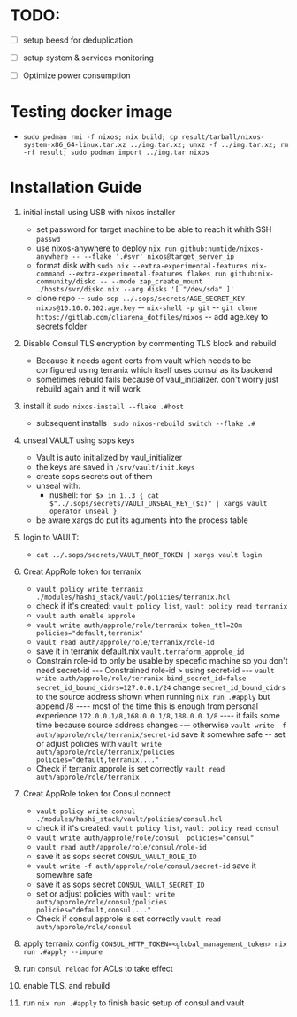 
# TODO:
- [ ] setup beesd for deduplication
- [ ] setup system & services monitoring
- [ ] Optimize power consumption


# Testing docker image

 - `sudo podman rmi -f nixos; nix build; cp result/tarball/nixos-system-x86_64-linux.tar.xz ../img.tar.xz; unxz -f ../img.tar.xz; rm -rf result; sudo podman import ../img.tar nixos`


# Installation Guide

1. initial install using USB with nixos installer
    - set password for target machine to be able to reach it whith SSH `passwd`
    - use nixos-anywhere to deploy
    `nix run github:numtide/nixos-anywhere -- --flake '.#svr' nixos@target_server_ip`
    - format disk with
    `sudo nix --extra-experimental-features nix-command --extra-experimental-features flakes run github:nix-community/disko -- --mode zap_create_mount ./hosts/svr/disko.nix --arg disks '[ "/dev/sda" ]'`
    - clone repo
    -- `sudo scp ../.sops/secrets/AGE_SECRET_KEY nixos@10.10.0.102:age.key`
    -- `nix-shell -p git`
    -- `git clone https://gitlab.com/cliarena_dotfiles/nixos`
    -- add age.key to secrets folder

2. Disable Consul TLS encryption by commenting TLS block and rebuild
    - Because it needs agent certs from vault which needs to be configured using terranix
    which itself uses consul as its backend
    - sometimes rebuild fails because of vaul_initializer. don't worry just rebuild again and it will work

3. install it `sudo nixos-install --flake .#host`
    - subsequent installs ` sudo nixos-rebuild switch --flake .#`

4. unseal VAULT using sops keys
    - Vault is auto initialized by vaul_initializer
    - the keys are saved in `/srv/vault/init.keys`
    - create sops secrets out of them
    - unseal with:
        - nushell: `for $x in 1..3 { cat $"../.sops/secrets/VAULT_UNSEAL_KEY_($x)" | xargs vault operator unseal }`
    - be aware xargs do put its aguments into the process table

5. login to VAULT:
    - `cat ../.sops/secrets/VAULT_ROOT_TOKEN | xargs vault login`

6. Creat AppRole token for terranix
    - `vault policy write terranix ./modules/hashi_stack/vault/policies/terranix.hcl`
    - check if it's created: `vault policy list`, `vault policy read terranix`
    - `vault auth enable approle`
    - `vault write auth/approle/role/terranix token_ttl=20m policies="default,terranix"`
    - `vault read auth/approle/role/terranix/role-id`
    - save it in terranix default.nix `vault.terraform_approle_id`
    - Constrain role-id to only be usable by specefic machine so you don't need secret-id
    --- Constrained role-id > using secret-id
    --- `vault write auth/approle/role/terranix bind_secret_id=false secret_id_bound_cidrs=127.0.0.1/24` change `secret_id_bound_cidrs` to the source address shown when running `nix run .#apply` but append /8
    ---- most of the time this is enough from personal experience `172.0.0.1/8,168.0.0.1/8,188.0.0.1/8`
    ---- it fails some time because source address changes
    --- otherwise `vault write -f auth/approle/role/terranix/secret-id` save it somewhre safe
    -- set or adjust policies with `vault write  auth/approle/role/terranix/policies  policies="default,terranix,..."`
    - Check if terranix approle is set correctly `vault read auth/approle/role/terranix`

6. Creat AppRole token for Consul connect
    - `vault policy write consul ./modules/hashi_stack/vault/policies/consul.hcl`
    - check if it's created: `vault policy list`, `vault policy read consul`
    - `vault write auth/approle/role/consul  policies="consul"`
    - `vault read auth/approle/role/consul/role-id`
    - save it as sops secret `CONSUL_VAULT_ROLE_ID`
    - `vault write -f auth/approle/role/consul/secret-id` save it somewhre safe
    - save it as sops secret `CONSUL_VAULT_SECRET_ID`
    - set or adjust policies with `vault write  auth/approle/role/consul/policies  policies="default,consul,..."`
    - Check if consul approle is set correctly `vault read auth/approle/role/consul`

7. apply terranix config `CONSUL_HTTP_TOKEN=<global_management_token> nix run .#apply --impure`

8. run `consul reload` for ACLs to take effect

9. enable TLS. and rebuild

10. run `nix run .#apply` to finish basic setup of consul and vault
